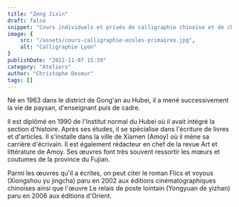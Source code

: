 ```yaml
---
title: "Zeng Jixin"
draft: false
snippet: "Cours individuels et privés de calligraphie chinoise et de chinois."
image: {
    src: "/assets/cours-calligraphie-ecoles-primaires.jpg",
    alt: "Calligraphie Lyon"
}
publishDate: "2022-11-07 15:39"
category: "Ateliers"
author: "Christophe Desmur"
tags: []
---
```


Né en 1963 dans le district de Gong'an au Hubei, il a mené successivement la vie de paysan, d'enseignant puis de cadre.

Il est diplômé en 1990 de l'Institut normal du Hubei où il avait intégré la section d'histoire. Après ses études, il se spécialise dans l'écriture de livres et d'articles. Il s'installe dans la ville de Xiamen (Amoy) où il mène sa carrière d'écrivain. Il est également rédacteur en chef de la revue Art et littérature de Amoy. Ses œuvres font très souvent ressortir les mœurs et coutumes de la province du Fujian.

Parmi les œuvres qu'il a écrites, on peut citer le roman Flics et voyous (Xiongshou yu jingcha) paru en 2002 aux éditions cinématographiques chinoises ainsi que l'œuvre Le relais de poste lointain (Yongyuan de yizhan) paru en 2006 aux éditions d'Orient.
